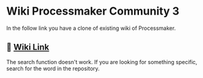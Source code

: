 # Wiki Processmaker Community 3

In the follow link you have a clone of existing wiki of Processmaker.




## 🔗 [Wiki Link](https://blakjord.github.io/Processmaker-Community-Edition/)

The search function doesn't work. If you are looking for something specific, search for the word in the repository.
